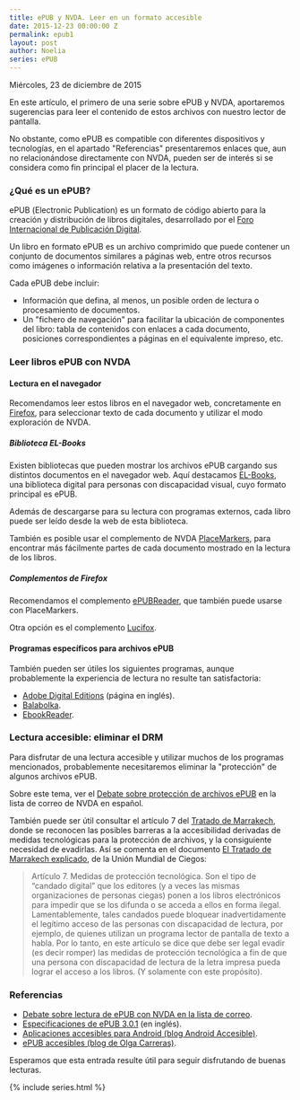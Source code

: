 ```yaml
---
title: ePUB y NVDA. Leer en un formato accesible
date: 2015-12-23 00:00:00 Z
permalink: epub1
layout: post
author: Noelia
series: ePUB
---
```


<footer>Miércoles, 23 de diciembre de 2015</footer>

En este artículo, el primero de una serie sobre ePUB y NVDA, aportaremos sugerencias para leer el contenido de estos archivos con nuestro lector de pantalla.

No obstante, como ePUB es compatible con diferentes dispositivos y tecnologías, en el apartado "Referencias" presentaremos enlaces que, aun no relacionándose directamente con NVDA, pueden ser de interés si se considera como fin principal el placer de la lectura.

### ¿Qué es un ePUB? ###

ePUB (<span lang="en">Electronic Publication</span>) es un formato de código abierto para la creación y distribución de libros digitales, desarrollado por el [Foro Internacional de Publicación Digital](http://www.idpf.org/).

Un libro en formato ePUB es un archivo comprimido que puede contener un conjunto de documentos similares a páginas web, entre otros recursos como imágenes o información relativa a la presentación del texto.

Cada ePUB debe incluir:

- Información que defina, al menos, un posible orden de lectura o procesamiento de documentos.
- Un "fichero de navegación" para facilitar la ubicación de componentes del libro: tabla de contenidos con enlaces a cada documento, posiciones correspondientes a páginas en el equivalente impreso, etc.

### Leer libros ePUB con NVDA ###

#### Lectura en el navegador ####

Recomendamos leer estos libros en el navegador web, concretamente en [Firefox](https://www.mozilla.org/es-ES/firefox/new/), para seleccionar texto de cada documento y utilizar el modo exploración de NVDA.

##### Biblioteca EL-Books #####

Existen bibliotecas que pueden mostrar los archivos ePUB cargando sus distintos documentos en el navegador web. Aquí destacamos [EL-Books](http://www.el-books.org/), una biblioteca digital para personas con discapacidad visual, cuyo formato principal es ePUB.

Además de descargarse para su lectura con programas externos, cada libro puede ser leído desde la web de esta biblioteca.

También es posible usar el complemento de NVDA [PlaceMarkers](http://addons.nvda-project.org/addons/placeMarkers.es.html), para encontrar más fácilmente partes de cada documento mostrado en la lectura de los libros.

##### Complementos de Firefox #####

Recomendamos el complemento [ePUBReader](https://addons.mozilla.org/es/firefox/addon/epubreader/), que también puede usarse con PlaceMarkers.

Otra opción es el complemento [Lucifox](https://addons.mozilla.org/en-US/firefox/addon/lucifox/).

#### Programas específicos para archivos ePUB ####

También pueden ser útiles los siguientes programas, aunque probablemente la experiencia de lectura no resulte tan satisfactoria:

- [Adobe Digital Editions](http://www.adobe.com/es/solutions/ebook/digital-editions/download.html) (página en inglés).
- [Balabolka](http://www.cross-plus-a.com/es/balabolka.htm).
- [EbookReader](http://www.litersoft.org/EbookReader).

### Lectura accesible: eliminar el DRM ###

Para disfrutar de una lectura accesible y utilizar muchos de los programas mencionados, probablemente necesitaremos eliminar la "protección" de algunos archivos ePUB.

Sobre este tema, ver el [Debate sobre protección de archivos ePUB](https://es.groups.yahoo.com/neo/groups/nvdaespanol/conversations/messages/24136) en la lista de correo de NVDA en español.

También puede ser útil consultar el artículo 7 del [Tratado de Marrakech](http://www.wipo.int/treaties/es/text.jsp?file_id=302979), donde se reconocen las posibles barreras a la accesibilidad derivadas de medidas tecnológicas para la protección de archivos, y la consiguiente necesidad de evadirlas. Así se comenta en el documento [El Tratado de Marrakech explicado](http://www.worldblindunion.org/spanish/news/pages/el-tratado-de-marrakech-explicado.aspx), de la Unión Mundial de Ciegos:

> Artículo 7. Medidas de protección tecnológica. Son el tipo de “candado digital” que los editores (y a veces las mismas organizaciones de personas ciegas) ponen a los libros electrónicos para impedir que se los difunda o se acceda a ellos en forma ilegal. Lamentablemente, tales candados puede bloquear inadvertidamente el legítimo acceso de las personas con discapacidad de lectura, por ejemplo, de quienes utilizan un programa lector de pantalla de texto a habla. Por lo tanto, en este artículo se dice que debe ser legal evadir (es decir romper) las medidas de protección tecnológica a fin de que una persona con discapacidad de lectura de la letra impresa pueda lograr el acceso a los libros. (Y solamente con este propósito).

### Referencias ###

- [Debate sobre lectura de ePUB con NVDA en la lista de correo](https://es.groups.yahoo.com/neo/groups/nvdaespanol/conversations/topics/24116).
- [Especificaciones de ePUB 3.0.1](http://idpf.org/epub/301) (en inglés).
- [Aplicaciones accesibles para Android (blog Android Accesible)](http://android-accesible-espanol.blogspot.com.es/2013/11/aplicaciones-accesibles-que-utilizamos.html). 
- [ePUB accesibles (blog de Olga Carreras)](http://olgacarreras.blogspot.com.es/2011/09/epub-accesibles.html).

Esperamos que esta entrada resulte útil para seguir disfrutando de buenas lecturas.

{% include series.html %}